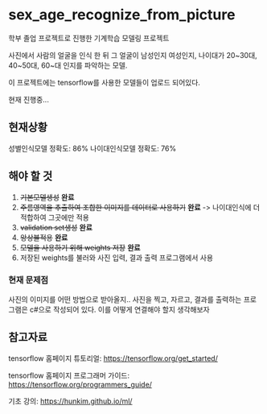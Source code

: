# sex_age_recognize_from_picture

학부 졸업 프로젝트로 진행한 기계학습 모델링 프로젝트

사진에서 사람의 얼굴을 인식 한 뒤 그 얼굴이 남성인지 여성인지, 나이대가 20~30대, 40~50대, 60~대 인지를 파악하는 모델.

이 프로젝트에는 tensorflow를 사용한 모델들이 업로드 되어있다.

현재 진행중...

## 현재상황

성별인식모델 정확도: 86%
나이대인식모델 정확도: 76%

## 해야 할 것

1. ~~기본모델생성~~ **완료**
2. ~~주름영역을 추출하여 조합한 이미지를 데이터로 사용하기~~ **완료** -> 나이대인식에 더 적합하여 그곳에만 적용
4. ~~validation set생성~~ **완료**
5. ~~앙상블적용~~ **완료**
6. ~~모델을 사용하기 위해 weights 저장~~ **완료**
7. 저장된 weights를 불러와 사진 입력, 결과 출력 프로그램에서 사용

### 현재 문제점

 사진의 이미지를 어떤 방법으로 받아올지..
 사진을 찍고, 자르고, 결과를 출력하는 프로그램은 c#으로 작성되어 있다.
 이를 어떻게 연결해야 할지 생각해보자


## 참고자료
tensorflow 홈페이지 튜토리얼: <https://tensorflow.org/get_started/>

tensorflow 홈페이지 프로그래머 가이드: <https://tensorflow.org/programmers_guide/>

기초 강의: <https://hunkim.github.io/ml/>
